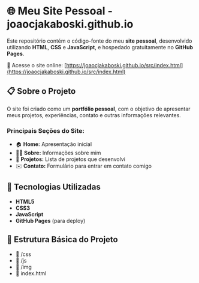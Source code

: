 # 🌐 Meu Site Pessoal - joaocjakaboski.github.io

Este repositório contém o código-fonte do meu **site pessoal**, desenvolvido utilizando **HTML**, **CSS** e **JavaScript**, e hospedado gratuitamente no **GitHub Pages**.

🔗 Acesse o site online: [https://joaocjakaboski.github.io/src/index.html](https://joaocjakaboski.github.io/src/index.html)
## 📋 Sobre o Projeto

O site foi criado como um **portfólio pessoal**, com o objetivo de apresentar meus projetos, experiências, contato e outras informações relevantes.

### Principais Seções do Site:

- 🏠 **Home:** Apresentação inicial
- 👨‍💻 **Sobre:** Informações sobre mim
- 🧰 **Projetos:** Lista de projetos que desenvolvi
- ✉️ **Contato:** Formulário para entrar em contato comigo

## 🚀 Tecnologias Utilizadas

- **HTML5**
- **CSS3**
- **JavaScript**
- **GitHub Pages** (para deploy)

## 📂 Estrutura Básica do Projeto
- 📁 /css
- 📁 /js
- 📁 /img
- 📄 index.html

